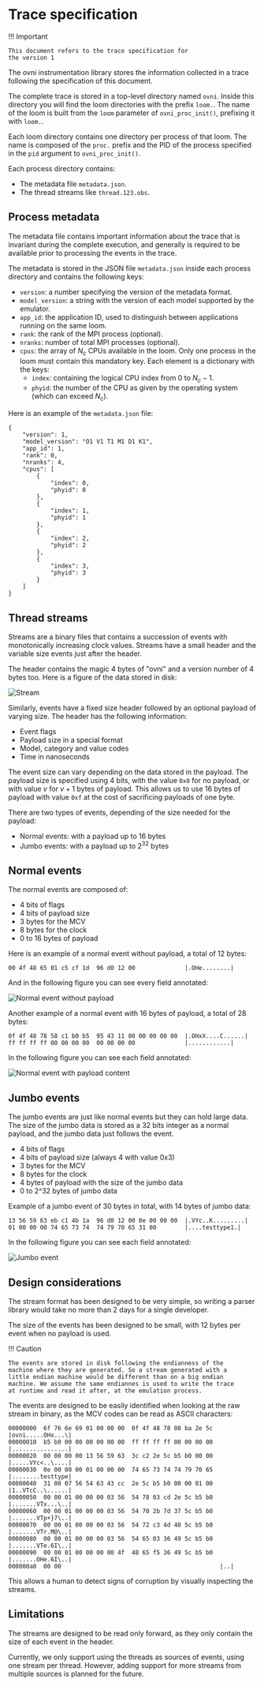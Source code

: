 # Trace specification

!!! Important

	This document refers to the trace specification for
	the version 1

The ovni instrumentation library stores the information collected in a
trace following the specification of this document.

The complete trace is stored in a top-level directory named `ovni`.
Inside this directory you will find the loom directories with the prefix
`loom.`. The name of the loom is built from the `loom` parameter of
`ovni_proc_init()`, prefixing it with `loom.`.

Each loom directory contains one directory per process of that loom. The
name is composed of the `proc.` prefix and the PID of the process
specified in the `pid` argument to `ovni_proc_init()`.

Each process directory contains:

- The metadata file `metadata.json`.
- The thread streams like `thread.123.obs`.

## Process metadata

The metadata file contains important information about the trace that is
invariant during the complete execution, and generally is required to be
available prior to processing the events in the trace.

The metadata is stored in the JSON file `metadata.json` inside each
process directory and contains the following keys:

- `version`: a number specifying the version of the metadata format.
- `model_version`: a string with the version of each model supported by
  the emulator.
- `app_id`: the application ID, used to distinguish between applications
  running on the same loom.
- `rank`: the rank of the MPI process (optional).
- `nranks`: number of total MPI processes (optional).
- `cpus`: the array of $`N_c`$ CPUs available in the loom. Only one
  process in the loom must contain this mandatory key. Each element is a
  dictionary with the keys:
  - `index`: containing the logical CPU index from 0 to $`N_c - 1`$.
  - `phyid`: the number of the CPU as given by the operating system
    (which can exceed $`N_c`$).

Here is an example of the `metadata.json` file:

```
{
    "version": 1,
    "model_version": "O1 V1 T1 M1 D1 K1",
    "app_id": 1,
    "rank": 0,
    "nranks": 4,
    "cpus": [
        {
            "index": 0,
            "phyid": 0
        },
        {
            "index": 1,
            "phyid": 1
        },
        {
            "index": 2,
            "phyid": 2
        },
        {
            "index": 3,
            "phyid": 3
        }
    ]
}
```

## Thread streams

Streams are a binary files that contains a succession of events with
monotonically increasing clock values. Streams have a small header and
the variable size events just after the header.

The header contains the magic 4 bytes of "ovni" and a version number of
4 bytes too. Here is a figure of the data stored in disk:

![Stream](fig/stream.svg)

Similarly, events have a fixed size header followed by an optional
payload of varying size. The header has the following information:

- Event flags
- Payload size in a special format
- Model, category and value codes
- Time in nanoseconds

The event size can vary depending on the data stored in the payload. The
payload size is specified using 4 bits, with the value `0x0` for no
payload, or with value $`v`$ for $`v + 1`$ bytes of payload. This allows
us to use 16 bytes of payload with value `0xf` at the cost of
sacrificing payloads of one byte.

There are two types of events, depending of the size needed for the
payload:

- Normal events: with a payload up to 16 bytes
- Jumbo events: with a payload up to $`2^{32}`$ bytes

## Normal events

The normal events are composed of:

- 4 bits of flags
- 4 bits of payload size
- 3 bytes for the MCV
- 8 bytes for the clock
- 0 to 16 bytes of payload

Here is an example of a normal event without payload, a total of 12
bytes:

```
00 4f 48 65 01 c5 cf 1d  96 d0 12 00              |.OHe........|
```

And in the following figure you can see every field annotated: 

![Normal event without payload](fig/event-normal.svg)

Another example of a normal event with 16 bytes of payload, a total of
28 bytes:

```
0f 4f 48 78 58 c1 b0 b5  95 43 11 00 00 00 00 00  |.OHxX....C......|
ff ff ff ff 00 00 00 00  00 00 00 00              |............|
```

In the following figure you can see each field annotated:

![Normal event with payload content](fig/event-normal-payload.svg)

## Jumbo events

The jumbo events are just like normal events but they can hold large
data. The size of the jumbo data is stored as a 32 bits integer as a
normal payload, and the jumbo data just follows the event.

- 4 bits of flags
- 4 bits of payload size (always 4 with value 0x3)
- 3 bytes for the MCV
- 8 bytes for the clock
- 4 bytes of payload with the size of the jumbo data
- 0 to 2^32 bytes of jumbo data

Example of a jumbo event of 30 bytes in total, with 14 bytes of jumbo
data:

```
13 56 59 63 eb c1 4b 1a  96 d0 12 00 0e 00 00 00  |.VYc..K.........|
01 00 00 00 74 65 73 74  74 79 70 65 31 00        |....testtype1.|
```

In the following figure you can see each field annotated:

![Jumbo event](fig/event-jumbo.svg)

## Design considerations

The stream format has been designed to be very simple, so writing a
parser library would take no more than 2 days for a single developer.

The size of the events has been designed to be small, with 12 bytes per
event when no payload is used.

!!! Caution

	The events are stored in disk following the endianness of the
	machine where they are generated. So a stream generated with a
	little endian machine would be different than on a big endian
	machine. We assume the same endiannes is used to write the trace
	at runtime and read it after, at the emulation process.

The events are designed to be easily identified when looking at the
raw stream in binary, as the MCV codes can be read as ASCII characters:

```
00000000  6f 76 6e 69 01 00 00 00  0f 4f 48 78 08 ba 2e 5c  |ovni.....OHx...\|
00000010  b5 b0 00 00 00 00 00 00  ff ff ff ff 00 00 00 00  |................|
00000020  00 00 00 00 13 56 59 63  3c c2 2e 5c b5 b0 00 00  |.....VYc<..\....|
00000030  0e 00 00 00 01 00 00 00  74 65 73 74 74 79 70 65  |........testtype|
00000040  31 00 07 56 54 63 43 cc  2e 5c b5 b0 00 00 01 00  |1..VTcC..\......|
00000050  00 00 01 00 00 00 03 56  54 78 03 cd 2e 5c b5 b0  |.......VTx...\..|
00000060  00 00 01 00 00 00 03 56  54 70 2b 7d 37 5c b5 b0  |.......VTp+}7\..|
00000070  00 00 01 00 00 00 03 56  54 72 c3 4d 40 5c b5 b0  |.......VTr.M@\..|
00000080  00 00 01 00 00 00 03 56  54 65 03 36 49 5c b5 b0  |.......VTe.6I\..|
00000090  00 00 01 00 00 00 00 4f  48 65 f5 36 49 5c b5 b0  |.......OHe.6I\..|
000000a0  00 00                                             |..|
```

This allows a human to detect signs of corruption by visually inspecting
the streams.

## Limitations

The streams are designed to be read only forward, as they only contain
the size of each event in the header.

Currently, we only support using the threads as sources of events, using
one stream per thread. However, adding support for more streams from
multiple sources is planned for the future.
